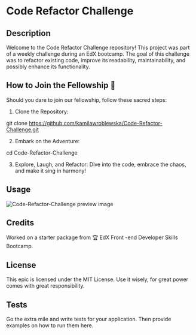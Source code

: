 # Code Refactor Challenge


## Description

Welcome to the Code Refactor Challenge repository! This project was part of a weekly challenge during an EdX bootcamp. The goal of this challenge was to refactor existing code, improve its readability, maintainability, and possibly enhance its functionality.


## How to Join the Fellowship 🌟

Should you dare to join our fellowship, follow these sacred steps:

1. Clone the Repository:

git clone https://github.com/kamilawroblewska/Code-Refactor-Challenge.git

2. Embark on the Adventure:

cd Code-Refactor-Challenge

3. Explore, Laugh, and Refactor:
Dive into the code, embrace the chaos, and make it sing in harmony!

## Usage

![Code-Refactor-Challenge preview image](https://github.com/kamilawroblewska/Code-Refactor-Challenge/assets/151778805/38aaa23c-8c2c-471d-b0db-b9533a0c178c)


## Credits

Worked on a starter package from 🏆 EdX Front -end Developer Skills Bootcamp.

## License

This epic is licensed under the MIT License. Use it wisely, for great power comes with great responsibility.

## Tests

Go the extra mile and write tests for your application. Then provide examples on how to run them here.
